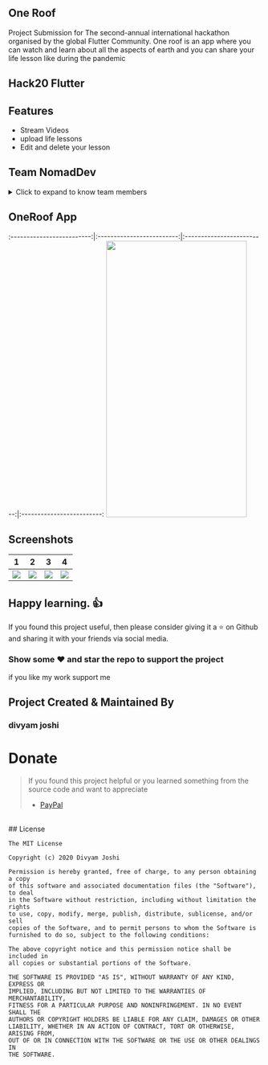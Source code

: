 ## One Roof
Project Submission  for The second-annual international hackathon organised by the global Flutter Community.
One roof  is an app where you can watch and learn about all the aspects of earth and you can share your life lesson like during the pandemic
## Hack20 Flutter
## Features
* Stream Videos
* upload life lessons
* Edit and delete your lesson


## Team NomadDev
<details>
     <summary> Click to expand to know team members </summary>
     
    Divyam Joshi
    Mayank Pandey
</details>

## OneRoof App        
:-------------------------:|:-------------------------:|:-------------------------:|:-------------------------:
<img src="https://user-images.githubusercontent.com/24698014/86006569-ca65f780-ba33-11ea-9ea0-a7c08d4eb9b2.gif" width="280" height="550">
## Screenshots

1     |    2                |  3   |  4
:-------------------------:|:-------------------------:|:-------------------------:|:-------------------------:
![](https://user-images.githubusercontent.com/24698014/86007301-d69e8480-ba34-11ea-9c2d-a59404e7f47c.png?raw=true)|![](https://user-images.githubusercontent.com/24698014/86006846-35afc980-ba34-11ea-8e98-8ef06256d7f9.png?raw=true)|![](https://user-images.githubusercontent.com/24698014/86006951-5f68f080-ba34-11ea-9a81-17de87155ccd.png?raw=true)|![](https://user-images.githubusercontent.com/24698014/86007042-80314600-ba34-11ea-9e45-f8b65c422d49.png)|

## Happy learning. :+1:
If you found this project useful, then please consider giving it a :star: on Github and sharing it with your friends via social media.
### Show some :heart: and star the repo to support the project
if you like my work support me 
## Project Created & Maintained By

### divyam joshi
# Donate

> If you found this project helpful or you learned something from the source code and want to appreciate
>
> - [PayPal](https://paypal.me/divyamjoshi)
<br>
## License

```
The MIT License

Copyright (c) 2020 Divyam Joshi

Permission is hereby granted, free of charge, to any person obtaining a copy
of this software and associated documentation files (the "Software"), to deal
in the Software without restriction, including without limitation the rights
to use, copy, modify, merge, publish, distribute, sublicense, and/or sell
copies of the Software, and to permit persons to whom the Software is
furnished to do so, subject to the following conditions:

The above copyright notice and this permission notice shall be included in
all copies or substantial portions of the Software.

THE SOFTWARE IS PROVIDED "AS IS", WITHOUT WARRANTY OF ANY KIND, EXPRESS OR
IMPLIED, INCLUDING BUT NOT LIMITED TO THE WARRANTIES OF MERCHANTABILITY,
FITNESS FOR A PARTICULAR PURPOSE AND NONINFRINGEMENT. IN NO EVENT SHALL THE
AUTHORS OR COPYRIGHT HOLDERS BE LIABLE FOR ANY CLAIM, DAMAGES OR OTHER
LIABILITY, WHETHER IN AN ACTION OF CONTRACT, TORT OR OTHERWISE, ARISING FROM,
OUT OF OR IN CONNECTION WITH THE SOFTWARE OR THE USE OR OTHER DEALINGS IN
THE SOFTWARE.
